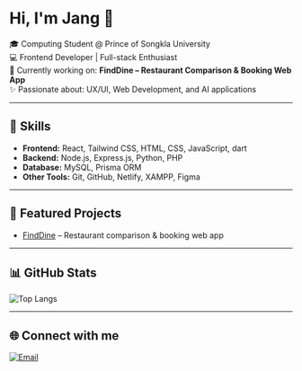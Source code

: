 # Hi, I'm Jang 👋

🎓 Computing Student @ Prince of Songkla University  
💻 Frontend Developer | Full-stack Enthusiast  
🌱 Currently working on: **FindDine – Restaurant Comparison & Booking Web App**  
✨ Passionate about: UX/UI, Web Development, and AI applications  

---

## 🚀 Skills
- **Frontend:** React, Tailwind CSS, HTML, CSS, JavaScript, dart
- **Backend:** Node.js, Express.js, Python, PHP
- **Database:** MySQL, Prisma ORM
- **Other Tools:** Git, GitHub, Netlify, XAMPP, Figma

---

## 📌 Featured Projects
- [FindDine](https://github.com/codewithjang/FindDine2) – Restaurant comparison & booking web app  

---

## 📊 GitHub Stats
![Top Langs](https://github-readme-stats.vercel.app/api/top-langs/?username=codewithjang&layout=compact&theme=radical)

---

## 🌐 Connect with me
[![Email](https://img.shields.io/badge/Email-Contact%20Me-red?style=for-the-badge&logo=gmail)](mailto:hafeezankt@gmail.com)


<!--
**codewithjang/codewithjang** is a ✨ _special_ ✨ repository because its `README.md` (this file) appears on your GitHub profile.

Here are some ideas to get you started:

- 🔭 I’m currently working on ...
- 🌱 I’m currently learning ...
- 👯 I’m looking to collaborate on ...
- 🤔 I’m looking for help with ...
- 💬 Ask me about ...
- 📫 How to reach me: ...
- 😄 Pronouns: ...
- ⚡ Fun fact: ...
-->
